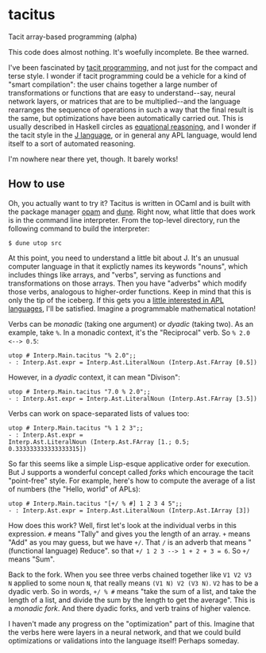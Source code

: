 # tacitus
Tacit array-based programming (alpha)

This code does almost nothing. It's woefully incomplete. Be thee warned.

I've been fascinated by [tacit programming](https://en.wikipedia.org/wiki/Tacit_programming), and not just for the compact and terse style. I wonder if tacit programming could be a vehicle for a kind of "smart compilation": the user chains together a large number of transformations or functions that are easy to understand--say, neural network layers, or matrices that are to be multiplied--and the language rearranges the sequence of operations in such a way that the final result is the same, but optimizations have been automatically carried out. This is usually described in Haskell circles as [equational reasoning](http://www-cs-students.stanford.edu/~blynn/haskell/eqreason.html), and I wonder if the tacit style in the [J language](https://www.jsoftware.com/#/), or in general any APL language, would lend itself to a sort of automated reasoning.

I'm nowhere near there yet, though. It barely works!

## How to use
Oh, you actually want to try it? Tacitus is written in OCaml and is built with the package manager [opam](https://opam.ocaml.org/) and [dune](https://dune.build/). Right now, what little that does work is in the command line interpreter. From the top-level directory, run the following command to build the interpreter:

```
$ dune utop src
```
At this point, you need to understand a little bit about J.  It's an unusual computer language in that it explictly names its keywords "nouns", which includes things like arrays, and "verbs", serving as functions and transformations on those arrays. Then you have "adverbs" which modify those verbs, analogous to higher-order functions. Keep in mind that this is only the tip of the iceberg. If this gets you a [little interested in APL languages](https://news.ycombinator.com/item?id=22831931), I'll be satisfied. Imagine a programmable mathematical notation!

Verbs can be _monadic_ (taking one argument) or _dyadic_ (taking two). As an example, take `%`. In a monadic context, it's the "Reciprocal" verb. So `% 2.0 <--> 0.5`:

```
utop # Interp.Main.tacitus "% 2.0";;
- : Interp.Ast.expr = Interp.Ast.LiteralNoun (Interp.Ast.FArray [0.5])
```

However, in a _dyadic_ context, it can mean "Divison":
```
utop # Interp.Main.tacitus "7.0 % 2.0";;
- : Interp.Ast.expr = Interp.Ast.LiteralNoun (Interp.Ast.FArray [3.5])
```
Verbs can work on space-separated lists of values too:
```
utop # Interp.Main.tacitus "% 1 2 3";;
- : Interp.Ast.expr =
Interp.Ast.LiteralNoun (Interp.Ast.FArray [1.; 0.5; 0.333333333333333315])
```
So far this seems like a simple Lisp-esque applicative order for execution. But J supports a wonderful concept called _forks_ which encourage the tacit "point-free" style. For example, here's how to compute the average of a list of numbers (the "Hello, world" of APLs):

```
utop # Interp.Main.tacitus "[+/ % #] 1 2 3 4 5";;
- : Interp.Ast.expr = Interp.Ast.LiteralNoun (Interp.Ast.IArray [3])
```
How does this work? Well, first let's look at the individual verbs in this expression. `#` means "Tally" and gives you the length of an array. `+` means "Add" as you may guess, but we have `+/`. That `/` is an adverb that means "(functional language) Reduce". so that `+/ 1 2 3 --> 1 + 2 + 3 = 6`. So `+/` means "Sum".

Back to the fork. When you see three verbs chained together like `V1 V2 V3 N` applied to some noun `N`, that really means `(V1 N) V2 (V3 N)`. `V2` has to be a dyadic verb. So in words, `+/ % #` means "take the sum of a list, and take the length of a list, and divide the sum by the length to get the average". This is a _monadic fork_. And there dyadic forks, and verb trains of higher valence.

I haven't made any progress on the "optimization" part of this. Imagine that the verbs here were layers in a neural network, and that we could build optimizations or validations into the language itself! Perhaps someday.

